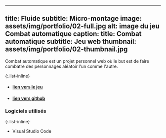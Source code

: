 
---
title: Fluide
subtitle: Micro-montage
image: assets/img/portfolio/02-full.jpg
alt: image du jeu Combat automatique
caption:
  title: Combat automatique
  subtitle: Jeu web
  thumbnail: assets/img/portfolio/02-thumbnail.jpg
---
Combat automatique est un projet personnel web où le but est de faire combatre des personnages aléatoir l'un comme l'autre.

{:.list-inline}

- #### [lien vers le jeu](https://etennecharron.github.io/combat_automatique/)
- #### [lien vers github](https://github.com/etennecharron/combat_automatique)

### Logiciels utilisés

{:.list-inline}
- Visual Studio Code

